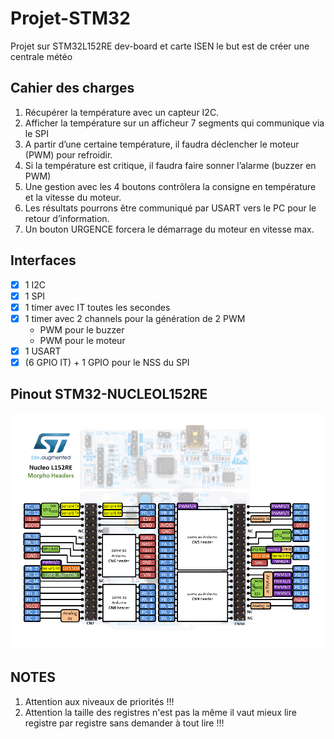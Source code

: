 # Projet-STM32
Projet sur STM32L152RE dev-board et carte ISEN
le but est de créer une centrale météo

## Cahier des charges
1.	Récupérer la température avec un capteur I2C.
2.	Afficher la température sur un afficheur 7 segments qui communique via le SPI
3.	A partir d’une certaine température, il faudra déclencher le moteur (PWM) pour refroidir.
4.	Si la température est critique, il faudra faire sonner l’alarme (buzzer en PWM)
5.	Une gestion avec les 4 boutons contrôlera la consigne en température et la vitesse du moteur.
6.	Les résultats pourrons être communiqué par USART vers le PC pour le retour d’information.
7.	Un bouton URGENCE forcera le démarrage du moteur en vitesse max.

## Interfaces
- [x] 1 I2C
- [x] 1 SPI
- [x] 1 timer avec IT toutes les secondes
- [x] 1 timer avec 2 channels pour la génération de 2 PWM 
	* PWM pour le buzzer
	* PWM pour le moteur
- [x] 1 USART
- [x] (6 GPIO IT) + 1 GPIO pour le NSS du SPI
## Pinout STM32-NUCLEOL152RE

![50% center](https://github.com/ZeJackOfSpades/Projet-STM32/blob/master/Documentation/Doc%20ST/nucleo64_revc_l152re_pinout.png)

## NOTES
1. Attention aux niveaux de priorités !!! 
2. Attention la taille des registres n'est pas la même il vaut mieux lire registre par registre sans demander à tout lire !!!


